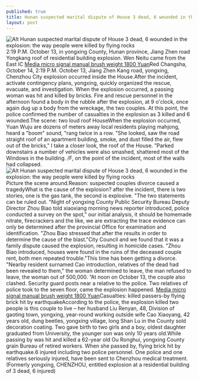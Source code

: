 ```yaml
---
published: true
title: Hunan suspected marital dispute of House 3 dead, 6 wounded in the explosion: the way people were killed by flying rocks
layout: post
---
```

![Alt Hunan suspected marital dispute of House 3 dead, 6 wounded in the explosion: the way people were killed by flying rocks](https://c1.staticflickr.com/9/8409/30198212302_a8cfe807be_z.jpg)2:19 P.M. October 13, in yongxing County, Hunan province, Jiang Zhen road Yongkang roof of residential building explosion. Wen Neitu came from the East IC [Media micro signal manual brush weight 1800 Yuan](http://www.eastbuzz.com/2016/10/14/media-micro-signal-manual-brush-weight-1800-yuan-buy-it-now-buy-100-000-reading/)Red Changsha, October 14, 2:19 P.M. October 13, Jiang Zhen Kang road, yongxing, Chenzhou City explosion occurred inside the House.After the incident, activate contingency plans, yongxing, quickly organized the rescue, evacuate, and investigation. When the explosion occurred, a passing woman was hit and killed by bricks. Fire and rescue personnel in the afternoon found a body in the rubble after the explosion, at 9 o\'clock, once again dug up a body from the wreckage, the two couples. At this point, the police confirmed the number of casualties in the explosion as 3 killed and 6 wounded.The scene: two loud roof HouseWhen the explosion occurred, Yuan Wuju are dozens of meters away local residents playing mahjong, heard a \"boom\" sound, \"rang twice in a row. \"She looked, saw the road straight roof of an apartment building, smoke, and dust filled the air, flew out of the bricks,\" I take a closer look, the roof of the House. ”Parked downstairs a number of vehicles were also smashed, shattered most of the Windows in the building. /F, on the point of the incident, most of the walls had collapsed.![Alt Hunan suspected marital dispute of House 3 dead, 6 wounded in the explosion: the way people were killed by flying rocks](https://c1.staticflickr.com/9/8651/30017291920_a2f93a140e_z.jpg)Picture the scene around.Reason: suspected couples divorce caused a tragedyWhat is the cause of the explosion? after the incident, there is two stories, one is the gas tank, the second is explosive. \"The two statements can be ruled out. \"Night of yongxing County Public Security Bureau Deputy Director Zhou Biao told xiaoxiang morning news reporter introduced, police conducted a survey on the spot,\" our initial analysis, it should be homemade nitrate, firecrackers and the like, we are extracting the trace evidence can only be determined after the provincial Office for examination and identification. \"Zhou Biao stressed that after the results in order to determine the cause of the blast.\"City Council and we found that it was a family dispute caused the explosion, resulting in homicide cases. \"Zhou Biao introduced, houses were found in the ruins of the deceased couple rent, both men repeated trouble.\"This time has been getting a divorce. \"Nearby resident surnamed Cao introduction, relatives of the dead had been revealed to them,\" the woman determined to leave, the man refused to leave, the woman out of 500,000. ”At noon on October 13, the couple also clashed. Security guard posts near a relative to the police. Two relatives of police took to the seven floor, came the explosion happened. [Media micro signal manual brush weight 1800 Yuan](http://www.eastbuzz.com/2016/10/14/media-micro-signal-manual-brush-weight-1800-yuan-buy-it-now-buy-100-000-reading/)Casualties: killed passers-by flying brick hit by earthquakeAccording to the police, the explosion killed two people is this couple to live – her husband Liu Renyan, 48, Division of gaoting town, yongxing, year-round working outside wife Cao Xiaoyang, 42 years old, dung beetles, yongxing village, long Shan Lu in the County sold decoration coating. Two gave birth to two girls and a boy, oldest daughter graduated from University, the younger son was only 10 years old.While passing by was hit and killed a 62-year old Ou Ronghui, yongxing County grain Bureau of retired workers. When she passed by, flying brick hit by earthquake.6 injured including two police personnel. One police and one relatives seriously injured, have been sent to Chenzhou medical treatment.(Formerly yongxing, CHENZHOU, entitled explosion at a residential building of 3 dead, 6 injured)